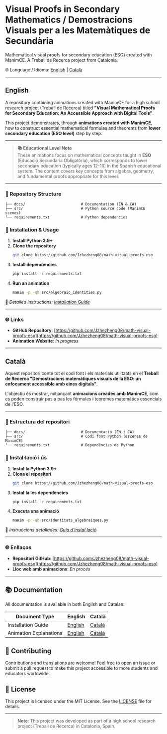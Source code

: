 # Visual Proofs in Secondary Mathematics / Demostracions Visuals per a les Matemàtiques de Secundària

Mathematical visual proofs for secondary education (ESO) created with ManimCE. A Treball de Recerca project from Catalonia.

🌐 Language / Idioma: [English](#english) | [Català](#català)

---

<a name="english"></a>

## English

A repository containing animations created with ManimCE for a high school research project (Treball de Recerca) titled **"Visual Mathematical Proofs for Secondary Education: An Accessible Approach with Digital Tools"**.

This project demonstrates, through **animations created with ManimCE**, how to construct essential mathematical formulas and theorems from **lower secondary education (ESO level)** step by step.

---

> **📚 Educational Level Note**  
> These animations focus on mathematical concepts taught in **ESO** (Educació Secundària Obligatòria), which corresponds to lower secondary education (typically ages 12-16) in the Spanish educational system. The content covers key concepts from algebra, geometry, and fundamental proofs appropriate for this level.

---

### 📂 Repository Structure

```
├── docs/                         # Documentation (EN & CA)
├── src/                          # Python source code (ManimCE scenes)
└── requirements.txt              # Python dependencies
```

### 🚀 Installation & Usage

1. **Install Python 3.9+**
2. **Clone the repository**
   ```bash
   git clone https://github.com/Jzhezheng08/math-visual-proofs-eso
   ```
3. **Install dependencies**
   ```bash
   pip install -r requirements.txt
   ```
4. **Run an animation**
   ```bash
   manim -p -qh src/algebraic_identities.py
   ```

📖 _Detailed instructions: [Installation Guide](docs/en/installation_guide.md)_

---

### 🌐 Links

- **GitHub Repository**: [https://github.com/Jzhezheng08/math-visual-proofs-eso](https://github.com/Jzhezheng08/math-visual-proofs-eso)
- **Animation Website**: _In progress_

---

<a name="català"></a>

## Català

Aquest repositori conté tot el codi font i els materials utilitzats en el **Treball de Recerca "Demostracions matemàtiques visuals de la ESO: un enfocament accessible amb eines digitals"**.

L'objectiu és mostrar, mitjançant **animacions creades amb ManimCE**, com es poden construir pas a pas les fórmules i teoremes matemàtics essencials de l'ESO.

---

### 📂 Estructura del repositori

```
├── docs/                         # Documentació (EN i CA)
├── src/                          # Codi font Python (escenes de ManimCE)
└── requirements.txt              # Dependències de Python
```

### 🚀 Instal·lació i ús

1. **Instal·la Python 3.9+**
2. **Clona el repositori**
   ```bash
   git clone https://github.com/Jzhezheng08/math-visual-proofs-eso
   ```
3. **Instal·la les dependències**
   ```bash
   pip install -r requirements.txt
   ```
4. **Executa una animació**
   ```bash
   manim -p -qh src/identitats_algebraiques.py
   ```

📖 _Instruccions detallades: [Guia d'instal·lació](docs/ca/guia_execucio.md)_

---

### 🌐 Enllaços

- **Repositori GitHub**: [https://github.com/Jzhezheng08/math-visual-proofs-eso](https://github.com/Jzhezheng08/math-visual-proofs-eso)
- **Lloc web amb animacions**: _En procés_

---

## 📚 Documentation

All documentation is available in both English and Catalan:

| Document Type          | English                                      | Català                                     |
| ---------------------- | -------------------------------------------- | ------------------------------------------ |
| Installation Guide     | [English](docs/en/installation_guide.md)     | [Català](docs/ca/guia_execucio.md)         |
| Animation Explanations | [English](docs/en/animation_explanations.md) | [Català](docs/ca/explicacio_animacions.md) |

## 👥 Contributing

Contributions and translations are welcome! Feel free to open an issue or submit a pull request to make this project accessible to more students and educators worldwide.

## 📄 License

This project is licensed under the MIT License. See the [LICENSE](LICENSE) file for details.

---

> **Note**: This project was developed as part of a high school research project (Treball de Recerca) in Catalonia, Spain.

